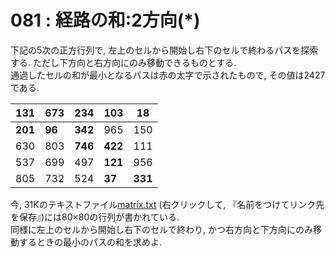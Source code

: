 # 081 : 経路の和:2方向(\*)

下記の5次の正方行列で, 左上のセルから開始し右下のセルで終わるパスを探索する. ただし下方向と右方向にのみ移動できるものとする.\
通過したセルの和が最小となるパスは赤の太字で示されたもので, その値は2427である.

| **131** | 673    | 234     | 103     | 18      |
| ------- | ------ | ------- | ------- | ------- |
| **201** | **96** | **342** | 965     | 150     |
| 630     | 803    | **746** | **422** | 111     |
| 537     | 699    | 497     | **121** | 956     |
| 805     | 732    | 524     | **37**  | **331** |

今, 31Kのテキストファイル[matrix.txt](https://projecteuler.net/project/resources/p081\_matrix.txt) (右クリックして, 『名前をつけてリンク先を保存』)には80×80の行列が書かれている.\
同様に左上のセルから開始し右下のセルで終わり, かつ右方向と下方向にのみ移動するときの最小のパスの和を求めよ.
